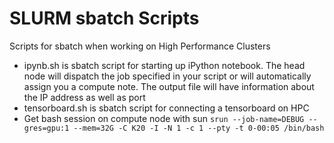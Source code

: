 # SLURM sbatch Scripts

Scripts for sbatch when working on High Performance Clusters

* ipynb.sh is sbatch script for starting up iPython notebook. The head node will dispatch the job specified in your script or will automatically assign you a compute note. The output file will have information about the IP address as well as port
* tensorboard.sh is sbatch script for connecting a tensorboard on HPC
* Get bash session on compute node with sun
`srun --job-name=DEBUG --gres=gpu:1 --mem=32G -C K20 -I -N 1 -c 1 --pty -t 0-00:05 /bin/bash`
